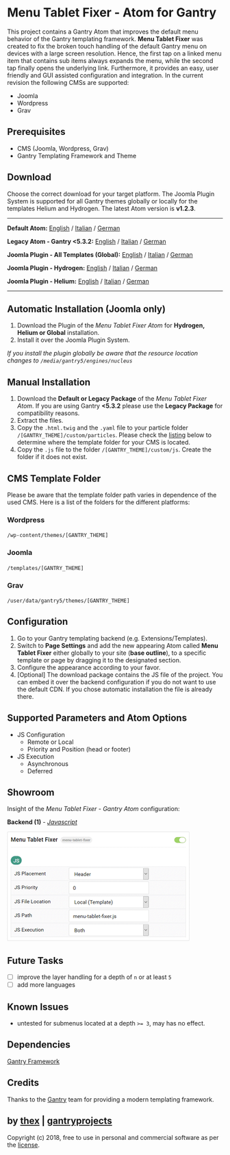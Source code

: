 # Menu Tablet Fixer - Atom for Gantry
This project contains a Gantry Atom that improves the default menu behavior of the Gantry templating framework. **Menu Tablet Fixer** was created to fix the broken touch handling of the default Gantry menu on devices with a large screen resolution. Hence, the first tap on a linked menu item that contains sub items always expands the menu, while the second tap finally opens the underlying link. Furthermore, it provides an easy, user friendly and GUI assisted configuration and integration. In the current revision the following CMSs are supported:
* Joomla
* Wordpress
* Grav

## Prerequisites
* CMS (Joomla, Wordpress, Grav)
* Gantry Templating Framework and Theme

## Download
Choose the correct download for your target platform. The Joomla Plugin System is supported for all Gantry themes globally or locally for the templates Helium and Hydrogen. The latest Atom version is **v1.2.3**.
___
**Default Atom:**
[English](https://github.com/thexmanxyz/Tablet-Menu-Fixer-Gantry/releases/download/v1.2.3/mtf.atom.only.EN.v1.2.3.zip) / [Italian](https://github.com/thexmanxyz/Tablet-Menu-Fixer-Gantry/releases/download/v1.2.3/mtf.atom.only.IT.v1.2.3.zip) / [German](https://github.com/thexmanxyz/Tablet-Menu-Fixer-Gantry/releases/download/v1.2.3/mtf.atom.only.DE.v1.2.3.zip)

**Legacy Atom - Gantry <5.3.2:**
[English](https://github.com/thexmanxyz/Tablet-Menu-Fixer-Gantry/releases/download/v1.2.3/mtf.atom.only.legacy.EN.v1.2.3.zip) / [Italian](https://github.com/thexmanxyz/Tablet-Menu-Fixer-Gantry/releases/download/v1.2.3/mtf.atom.only.legacy.IT.v1.2.3.zip) / [German](https://github.com/thexmanxyz/Tablet-Menu-Fixer-Gantry/releases/download/v1.2.3/mtf.atom.only.legacy.DE.v1.2.3.zip)

**Joomla Plugin - All Templates (Global):**
[English](https://github.com/thexmanxyz/Tablet-Menu-Fixer-Gantry/releases/download/v1.2.3/mtf.j3.global.EN.v1.2.3.zip) / [Italian](https://github.com/thexmanxyz/Tablet-Menu-Fixer-Gantry/releases/download/v1.2.3/mtf.j3.global.IT.v1.2.3.zip) / [German](https://github.com/thexmanxyz/Tablet-Menu-Fixer-Gantry/releases/download/v1.2.3/mtf.j3.global.DE.v1.2.3.zip)

**Joomla Plugin - Hydrogen:**
[English](https://github.com/thexmanxyz/Tablet-Menu-Fixer-Gantry/releases/download/v1.2.3/mtf.j3.hydrogen.EN.v1.2.3.zip) / [Italian](https://github.com/thexmanxyz/Tablet-Menu-Fixer-Gantry/releases/download/v1.2.3/mtf.j3.hydrogen.IT.v1.2.3.zip) / [German](https://github.com/thexmanxyz/Tablet-Menu-Fixer-Gantry/releases/download/v1.2.3/mtf.j3.hydrogen.DE.v1.2.3.zip)

**Joomla Plugin - Helium:**
[English](https://github.com/thexmanxyz/Tablet-Menu-Fixer-Gantry/releases/download/v1.2.3/mtf.j3.helium.EN.v1.2.3.zip) / [Italian](https://github.com/thexmanxyz/Tablet-Menu-Fixer-Gantry/releases/download/v1.2.3/mtf.j3.helium.IT.v1.2.3.zip) / [German](https://github.com/thexmanxyz/Tablet-Menu-Fixer-Gantry/releases/download/v1.2.3/mtf.j3.helium.DE.v1.2.3.zip)
___

## Automatic Installation (Joomla only)
1. Download the Plugin of the *Menu Tablet Fixer Atom* for **Hydrogen, Helium or Global** installation.
2. Install it over the Joomla Plugin System.

*If you install the plugin globally be aware that the resource location changes to `/media/gantry5/engines/nucleus`*

## Manual Installation
1. Download the **Default or Legacy Package** of the *Menu Tablet Fixer Atom*. If you are using Gantry **<5.3.2** please use the **Legacy Package** for compatibility reasons.
2. Extract the files.
3. Copy the `.html.twig` and the `.yaml` file to your particle folder `/[GANTRY_THEME]/custom/particles`. Please check the [listing](https://github.com/thexmanxyz/Tablet-Menu-Fixer-Gantry#cms-template-folder) below to determine where the template folder for your CMS is located.
4. Copy the `.js` file to the folder `/[GANTRY_THEME]/custom/js`. Create the folder if it does not exist.

## CMS Template Folder
Please be aware that the template folder path varies in dependence of the used CMS. Here is a list of the folders for the different platforms:

### Wordpress
`/wp-content/themes/[GANTRY_THEME]`

### Joomla
`/templates/[GANTRY_THEME]`

### Grav
`/user/data/gantry5/themes/[GANTRY_THEME]`

## Configuration
1. Go to your Gantry templating backend (e.g. Extensions/Templates).
2. Switch to **Page Settings** and add the new appearing Atom called **Menu Tablet Fixer** either globally to your site (**base outline**), to a specific template or page by dragging it to the designated section.
3. Configure the appearance according to your favor.
4. [Optional] The download package contains the JS file of the project. You can embed it over the backend configuration if you do not want to use the default CDN. If you chose automatic installation the file is already there.

## Supported Parameters and Atom Options
* JS Configuration
  * Remote or Local
  * Priority and Position (head or footer)
* JS Execution
  * Asynchronous
  * Deferred

## Showroom
Insight of the *Menu Tablet Fixer - Gantry Atom* configuration:

**Backend (1)** - *[Javascript](/screenshots/backend_js.png)*

![1](/screenshots/backend_js.png)

## Future Tasks
- [ ] improve the layer handling for a depth of `n` or at least `5`
- [ ] add more languages

## Known Issues
* untested for submenus located at a depth `>= 3`, may has no effect.

## Dependencies
[Gantry Framework](http://gantry.org/)

## Credits
Thanks to the [Gantry](https://github.com/gantry) team for providing a modern templating framework.

## by [thex](https://github.com/thexmanxyz) | [gantryprojects](https://gantryprojects.com)
Copyright (c) 2018, free to use in personal and commercial software as per the [license](/LICENSE.md).
